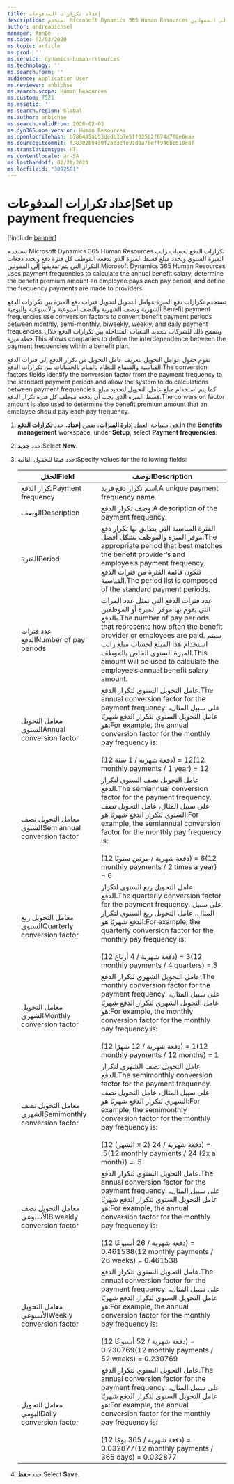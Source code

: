 ```yaml
---
title: إعداد تكرارات المدفوعات
description: تستخدم Microsoft Dynamics 365 Human Resources تكرارات الدفع لحساب راتب الميزة السنوي وتحدد مبلغ قسط الميزة الذي يدفعه الموظف كل فترة دفع وتحدد دفعات التكرار التي يتم تقديمها إلى الممولين.
author: andreabichsel
manager: AnnBe
ms.date: 02/03/2020
ms.topic: article
ms.prod: ''
ms.service: dynamics-human-resources
ms.technology: ''
ms.search.form: ''
audience: Application User
ms.reviewer: anbichse
ms.search.scope: Human Resources
ms.custom: 7521
ms.assetid: ''
ms.search.region: Global
ms.author: anbichse
ms.search.validFrom: 2020-02-03
ms.dyn365.ops.version: Human Resources
ms.openlocfilehash: b786485ab53dcdb3b7e5ff02562f674a7f8e6eae
ms.sourcegitcommit: f38302b9430f2ab3efe91d0a7beff946bc610e8f
ms.translationtype: HT
ms.contentlocale: ar-SA
ms.lasthandoff: 02/28/2020
ms.locfileid: "3092581"
---
```

# <a name="set-up-payment-frequencies"></a><span data-ttu-id="b7a54-103">إعداد تكرارات المدفوعات</span><span class="sxs-lookup"><span data-stu-id="b7a54-103">Set up payment frequencies</span></span>

[!include [banner](includes/preview-feature.md)]

<span data-ttu-id="b7a54-104">تستخدم Microsoft Dynamics 365 Human Resources تكرارات الدفع لحساب راتب الميزة السنوي وتحدد مبلغ قسط الميزة الذي يدفعه الموظف كل فترة دفع وتحدد دفعات التكرار التي يتم تقديمها إلى الممولين.</span><span class="sxs-lookup"><span data-stu-id="b7a54-104">Microsoft Dynamics 365 Human Resources uses payment frequencies to calculate the annual benefit salary, determine the benefit premium amount an employee pays each pay period, and define the frequency payments are made to providers.</span></span>

<span data-ttu-id="b7a54-105">تستخدم تكرارات دفع الميزة عوامل التحويل لتحويل فترات دفع الميزة بين تكرارات الدفع الشهرية ونصف الشهرية والنصف أسبوعية والأسبوعية واليومية.</span><span class="sxs-lookup"><span data-stu-id="b7a54-105">Benefit payment frequencies use conversion factors to convert benefit payment periods between monthly, semi-monthly, biweekly, weekly, and daily payment frequencies.</span></span> <span data-ttu-id="b7a54-106">ويسمح ذلك للشركات بتحديد التبعيات المتداخلة بين تكرارات الدفع خلال خطة ميزة.</span><span class="sxs-lookup"><span data-stu-id="b7a54-106">This allows companies to define the interdependence between the payment frequencies within a benefit plan.</span></span>

<span data-ttu-id="b7a54-107">تقوم حقول عوامل التحويل بتعريف عامل التحويل من تكرار الدفع إلى فترات الدفع القياسية والسماح للنظام بالقيام بالحسابات بين تكرارات الدفع.</span><span class="sxs-lookup"><span data-stu-id="b7a54-107">The conversion factors fields identify the conversion factor from the payment frequency to the standard payment periods and allow the system to do calculations between payment frequencies.</span></span> <span data-ttu-id="b7a54-108">كما يتم استخدام مبلغ عامل التحويل لتحديد مبلغ قسط الميزة الذي يجب أن يدفعه موظف كل فترة تكرار الدفع.</span><span class="sxs-lookup"><span data-stu-id="b7a54-108">The conversion factor amount is also used to determine the benefit premium amount that an employee should pay each pay frequency.</span></span>

1. <span data-ttu-id="b7a54-109">في مساحة العمل **إدارة الميزات**، ضمن **إعداد**، حدد **تكرارات الدفع**.</span><span class="sxs-lookup"><span data-stu-id="b7a54-109">In the **Benefits management** workspace, under **Setup**, select **Payment frequencies**.</span></span>

2. <span data-ttu-id="b7a54-110">حدد **جديد**.</span><span class="sxs-lookup"><span data-stu-id="b7a54-110">Select **New**.</span></span>

3. <span data-ttu-id="b7a54-111">حدد قيمًا للحقول التالية:</span><span class="sxs-lookup"><span data-stu-id="b7a54-111">Specify values for the following fields:</span></span>

   | <span data-ttu-id="b7a54-112">الحقل</span><span class="sxs-lookup"><span data-stu-id="b7a54-112">Field</span></span> | <span data-ttu-id="b7a54-113">‏‏الوصف</span><span class="sxs-lookup"><span data-stu-id="b7a54-113">Description</span></span> |
   | --- | --- |
   | <span data-ttu-id="b7a54-114">تكرار الدفع</span><span class="sxs-lookup"><span data-stu-id="b7a54-114">Payment frequency</span></span> | <span data-ttu-id="b7a54-115">اسم تكرار دفع فريد.</span><span class="sxs-lookup"><span data-stu-id="b7a54-115">A unique payment frequency name.</span></span> |
   | <span data-ttu-id="b7a54-116">‏‏الوصف</span><span class="sxs-lookup"><span data-stu-id="b7a54-116">Description</span></span> | <span data-ttu-id="b7a54-117">وصف تكرار الدفع.</span><span class="sxs-lookup"><span data-stu-id="b7a54-117">A description of the payment frequency.</span></span> |
   | <span data-ttu-id="b7a54-118">الفترة</span><span class="sxs-lookup"><span data-stu-id="b7a54-118">Period</span></span> | <span data-ttu-id="b7a54-119">الفترة المناسبة التي يطابق بها تكرار دفع موفر الميزة والموظف بشكل أفضل.</span><span class="sxs-lookup"><span data-stu-id="b7a54-119">The appropriate period that best matches the benefit provider’s and employee’s payment frequency.</span></span> <span data-ttu-id="b7a54-120">تتكون قائمة الفترة من فترات الدفع القياسية.</span><span class="sxs-lookup"><span data-stu-id="b7a54-120">The period list is composed of the standard payment periods.</span></span> |
   | <span data-ttu-id="b7a54-121">عدد فترات الدفع</span><span class="sxs-lookup"><span data-stu-id="b7a54-121">Number of pay periods</span></span> | <span data-ttu-id="b7a54-122">عدد فترات الدفع التي تمثل عدد المرات التي يقوم بها موفر الميزة أو الموظفين بالدفع.</span><span class="sxs-lookup"><span data-stu-id="b7a54-122">The number of pay periods that represents how often the benefit provider or employees are paid.</span></span> <span data-ttu-id="b7a54-123">سيتم استخدام هذا المبلغ لحساب مبلغ راتب الميزة السنوي الخاص بالموظف.</span><span class="sxs-lookup"><span data-stu-id="b7a54-123">This amount will be used to calculate the employee‘s annual benefit salary amount.</span></span> |
   | <span data-ttu-id="b7a54-124">معامل التحويل السنوي</span><span class="sxs-lookup"><span data-stu-id="b7a54-124">Annual conversion factor</span></span> | <span data-ttu-id="b7a54-125">عامل التحويل السنوي لتكرار الدفع.</span><span class="sxs-lookup"><span data-stu-id="b7a54-125">The annual conversion factor for the payment frequency.</span></span> <span data-ttu-id="b7a54-126">على سبيل المثال، عامل التحويل السنوي لتكرار الدفع شهريًا هو:</span><span class="sxs-lookup"><span data-stu-id="b7a54-126">For example, the annual conversion factor for the monthly pay frequency is:</span></span> </br></br><span data-ttu-id="b7a54-127">(12 دفعة شهرية / 1 سنة) = 12</span><span class="sxs-lookup"><span data-stu-id="b7a54-127">(12 monthly payments / 1 year) = 12</span></span> |
   | <span data-ttu-id="b7a54-128">معامل التحويل نصف السنوي</span><span class="sxs-lookup"><span data-stu-id="b7a54-128">Semiannual conversion factor</span></span> | <span data-ttu-id="b7a54-129">عامل التحويل نصف السنوي لتكرار الدفع.</span><span class="sxs-lookup"><span data-stu-id="b7a54-129">The semiannual conversion factor for the payment frequency.</span></span> <span data-ttu-id="b7a54-130">على سبيل المثال، عامل التحويل نصف السنوي لتكرار الدفع شهريًا هو:</span><span class="sxs-lookup"><span data-stu-id="b7a54-130">For example, the semiannual conversion factor for the monthly pay frequency is:</span></span> </br></br><span data-ttu-id="b7a54-131">(12 دفعة شهرية / مرتين سنويًا) = 6</span><span class="sxs-lookup"><span data-stu-id="b7a54-131">(12 monthly payments / 2 times a year) = 6</span></span> |
   | <span data-ttu-id="b7a54-132">معامل التحويل ربع السنوي</span><span class="sxs-lookup"><span data-stu-id="b7a54-132">Quarterly conversion factor</span></span> | <span data-ttu-id="b7a54-133">عامل التحويل ربع السنوي لتكرار الدفع.</span><span class="sxs-lookup"><span data-stu-id="b7a54-133">The quarterly conversion factor for the payment frequency.</span></span> <span data-ttu-id="b7a54-134">على سبيل المثال، عامل التحويل ربع السنوي لتكرار الدفع شهريًا هو:</span><span class="sxs-lookup"><span data-stu-id="b7a54-134">For example, the quarterly conversion factor for the monthly pay frequency is:</span></span> </br></br><span data-ttu-id="b7a54-135">(12 دفعة شهرية / 4 أرباع) = 3</span><span class="sxs-lookup"><span data-stu-id="b7a54-135">(12 monthly payments / 4 quarters) = 3</span></span> |
   | <span data-ttu-id="b7a54-136">معامل التحويل الشهري</span><span class="sxs-lookup"><span data-stu-id="b7a54-136">Monthly conversion factor</span></span> | <span data-ttu-id="b7a54-137">عامل التحويل الشهري لتكرار الدفع.</span><span class="sxs-lookup"><span data-stu-id="b7a54-137">The monthly conversion factor for the payment frequency.</span></span> <span data-ttu-id="b7a54-138">على سبيل المثال، عامل التحويل الشهري لتكرار الدفع شهريًا هو:</span><span class="sxs-lookup"><span data-stu-id="b7a54-138">For example, the monthly conversion factor for the monthly pay frequency is:</span></span> </br></br><span data-ttu-id="b7a54-139">(12 دفعة شهرية / 12 شهرًا) = 1</span><span class="sxs-lookup"><span data-stu-id="b7a54-139">(12 monthly payments / 12 months) = 1</span></span> |
   | <span data-ttu-id="b7a54-140">معامل التحويل نصف الشهري</span><span class="sxs-lookup"><span data-stu-id="b7a54-140">Semimonthly conversion factor</span></span> | <span data-ttu-id="b7a54-141">عامل التحويل نصف الشهري لتكرار الدفع.</span><span class="sxs-lookup"><span data-stu-id="b7a54-141">The semimonthly conversion factor for the payment frequency.</span></span> <span data-ttu-id="b7a54-142">على سبيل المثال، عامل التحويل نصف الشهري لتكرار الدفع شهريًا هو:</span><span class="sxs-lookup"><span data-stu-id="b7a54-142">For example, the semimonthly conversion factor for the monthly pay frequency is:</span></span> </br></br><span data-ttu-id="b7a54-143">(12 دفعة شهرية / 24 (2 × الشهر)) = .5</span><span class="sxs-lookup"><span data-stu-id="b7a54-143">(12 monthly payments / 24 (2x a month)) = .5</span></span> | 
   | <span data-ttu-id="b7a54-144">معامل التحويل نصف الأسبوعي</span><span class="sxs-lookup"><span data-stu-id="b7a54-144">Biweekly conversion factor</span></span> | <span data-ttu-id="b7a54-145">عامل التحويل السنوي لتكرار الدفع.</span><span class="sxs-lookup"><span data-stu-id="b7a54-145">The annual conversion factor for the payment frequency.</span></span> <span data-ttu-id="b7a54-146">على سبيل المثال، عامل التحويل السنوي لتكرار الدفع شهريًا هو:</span><span class="sxs-lookup"><span data-stu-id="b7a54-146">For example, the annual conversion factor for the monthly pay frequency is:</span></span> </br></br><span data-ttu-id="b7a54-147">(12 دفعة شهرية / 26 أسبوعًا) = 0.461538</span><span class="sxs-lookup"><span data-stu-id="b7a54-147">(12 monthly payments / 26 weeks) = 0.461538</span></span> |
   | <span data-ttu-id="b7a54-148">معامل التحويل الأسبوعي</span><span class="sxs-lookup"><span data-stu-id="b7a54-148">Weekly conversion factor</span></span> | <span data-ttu-id="b7a54-149">عامل التحويل السنوي لتكرار الدفع.</span><span class="sxs-lookup"><span data-stu-id="b7a54-149">The annual conversion factor for the payment frequency.</span></span> <span data-ttu-id="b7a54-150">على سبيل المثال، عامل التحويل السنوي لتكرار الدفع شهريًا هو:</span><span class="sxs-lookup"><span data-stu-id="b7a54-150">For example, the annual conversion factor for the monthly pay frequency is:</span></span> </br></br><span data-ttu-id="b7a54-151">(12 دفعة شهرية / 52 أسبوعًا) = 0.230769</span><span class="sxs-lookup"><span data-stu-id="b7a54-151">(12 monthly payments / 52 weeks) = 0.230769</span></span> |
   | <span data-ttu-id="b7a54-152">معامل التحويل اليومي</span><span class="sxs-lookup"><span data-stu-id="b7a54-152">Daily conversion factor</span></span> | <span data-ttu-id="b7a54-153">عامل التحويل السنوي لتكرار الدفع.</span><span class="sxs-lookup"><span data-stu-id="b7a54-153">The annual conversion factor for the payment frequency.</span></span> <span data-ttu-id="b7a54-154">على سبيل المثال، عامل التحويل السنوي لتكرار الدفع شهريًا هو:</span><span class="sxs-lookup"><span data-stu-id="b7a54-154">For example, the annual conversion factor for the monthly pay frequency is:</span></span> </br></br><span data-ttu-id="b7a54-155">(12 دفعة شهرية / 365 يومًا) = 0.032877</span><span class="sxs-lookup"><span data-stu-id="b7a54-155">(12 monthly payments / 365 days) = 0.032877</span></span> |

4. <span data-ttu-id="b7a54-156">حدد **حفظ**.</span><span class="sxs-lookup"><span data-stu-id="b7a54-156">Select **Save**.</span></span> 
